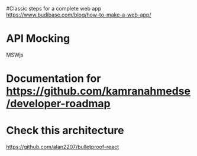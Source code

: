 
#Classic steps for a complete web app
https://www.budibase.com/blog/how-to-make-a-web-app/

# API Mocking

MSWjs

# Documentation for https://github.com/kamranahmedse/developer-roadmap


# Check this architecture

https://github.com/alan2207/bulletproof-react